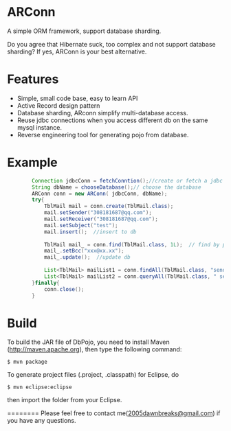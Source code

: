 ARConn
========

A simple ORM framework, support database sharding. 

Do you agree that  Hibernate suck, too complex and not support database sharding? If yes,  ARConn is your best alternative.


Features
========

  * Simple, small code base, easy to learn API
  * Active Record design pattern
  * Database sharding, ARconn simplify multi-database access.
  * Reuse jdbc connections when you access different db on the same mysql instance.
  * Reverse engineering tool for generating pojo from database.
  
Example
========
```java
		Connection jdbcConn = fetchConntion();//create or fetch a jdbc connection
		String dbName = chooseDatabase();// choose the database
		ARConn conn = new ARConn( jdbcConn, dbName);
		try{
			TblMail mail = conn.create(TblMail.class);
			mail.setSender("308181687@qq.com");
			mail.setReceiver("308181687@qq.com");
			mail.setSubject("test");
			mail.insert();	//insert to db
			
			TblMail mail_ = conn.find(TblMail.class, 1L);  // find by primary key
			mail_.setBcc("xxx@xx.xx");
			mail_.update();  //update db
			
			List<TblMail> mailList1 = conn.findAll(TblMail.class, "sender", "308181687@qq.com");
			List<TblMail> mailList2 = conn.queryAll(TblMail.class, " sender = 308181687@qq.com ");
		}finally{
			conn.close();
		}
```
Build
========

To build the JAR file of DbPojo, you need to install Maven (http://maven.apache.org), then type the following command:

    $ mvn package

To generate project files (.project, .classpath) for Eclipse, do

    $ mvn eclipse:eclipse

then import the folder from your Eclipse.


========
Please feel free to contact me(2005dawnbreaks@gmail.com) if you have any questions.

